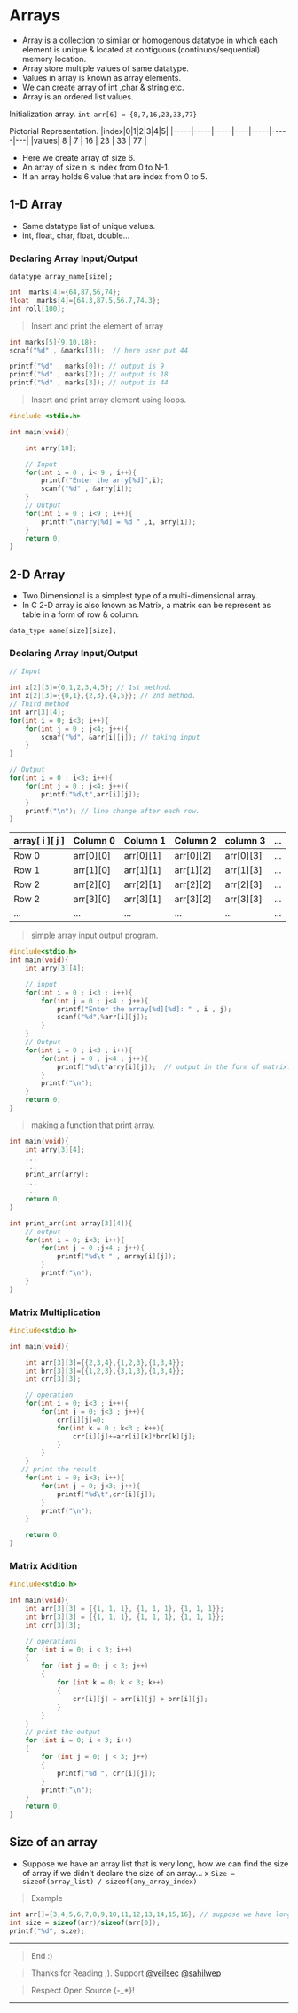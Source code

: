# Arrays

* Array is a collection to similar or homogenous datatype in which each element is unique & located at contiguous (continuos/sequential) memory location.
* Array store multiple values of same datatype.
* Values in array is known as array elements.
* We can create array of int ,char & string etc.
* Array is an ordered list values.

Initialization array.
`int arr[6] = {8,7,16,23,33,77}`


Pictorial Representation.
|index|0|1|2|3|4|5|
|-----|-----|-----|----|-----|-----|---|
|values| 8 | 7  | 16 | 23 | 33 | 77 |

* Here we create array of size 6.
* An array of size n is index from 0 to N-1.
* If an array holds 6 value that are index from 0 to 5.


## 1-D Array 

* Same datatype list of unique values.
* int, float, char, float, double...

### Declaring Array Input/Output

`datatype array_name[size];`

```C
int  marks[4]={64,87,56,74};
float  marks[4]={64.3,87.5,56.7,74.3};
int roll[100];
```
> Insert and print the element of array
```C
int marks[5]{9,10,18};
scnaf("%d" , &marks[3]);  // here user put 44

printf("%d" , marks[0]); // output is 9
printf("%d" , marks[2]); // output is 18
printf("%d" , marks[3]); // output is 44
```
> Insert and print array element using loops.
```C
#include <stdio.h>

int main(void){

    int arry[10];

    // Input
    for(int i = 0 ; i< 9 ; i++){
        printf("Enter the arry[%d]",i);
        scanf("%d" , &arry[i]);
    }
    // Output
    for(int i = 0 ; i<9 ; i++){
        printf("\narry[%d] = %d " ,i, arry[i]);
    }
    return 0;
}
```

## 2-D Array
* Two Dimensional is a simplest type of a multi-dimensional array.
* In C 2-D array is also known as Matrix, a matrix can be represent as table in a form of row & column.

``data_type name[size][size];``
### Declaring Array Input/Output

```C
// Input 

int x[2][3]={0,1,2,3,4,5}; // 1st method.
int x[2][3]={{0,1},{2,3},{4,5}}; // 2nd method.
// Third method
int arr[3][4];
for(int i = 0; i<3; i++){
    for(int j = 0 ; j<4; j++){
        scnaf("%d", &arr[i][j]); // taking input
    }
}

// Output
for(int i = 0 ; i<3; i++){
    for(int j = 0 ; j<4; j++){
        printf("%d\t",arr[i][j]);
    }
    printf("\n"); // line change after each row.
}
```
| array[ i ][ j ]|Column 0 | Column 1 | Column 2| column 3| ...|
|---|---------|----------|---------|---------|----|
|Row 0| arr[0][0] |arr[0][1]| arr[0][2]| arr[0][3] |...|
|Row 1| arr[1][0] |arr[1][1]| arr[1][2]| arr[1][3] |...| 
|Row 2| arr[2][0] |arr[2][1]| arr[2][2]| arr[2][3]|...|
|Row 2| arr[3][0] |arr[3][1]| arr[3][2]| arr[3][3]|...|
|...|...|...|...|...|...|

> simple array input output program.
```C
#include<stdio.h>
int main(void){
    int arry[3][4];

    // input
    for(int i = 0 ; i<3 ; i++){
        for(int j = 0 ; j<4 ; j++){
            printf("Enter the array[%d][%d]: " , i , j);
            scanf("%d",%arr[i][j]);
        }
    } 
    // Output
    for(int i = 0 ; i<3 ; i++){
        for(int j = 0 ; j<4 ; j++){
            printf("%d\t"arry[i][j]);  // output in the form of matrix.
        }
        printf("\n");
    } 
    return 0;
}

```

> making a function that print array.
```C
int main(void){
    int arry[3][4];
    ...
    ...
    print_arr(arry);
    ...
    ...
    return 0;
}

int print_arr(int array[3][4]){
    // output
    for(int i = 0; i<3; i++){
        for(int j = 0 ;j<4 ; j++){
            printf("%d\t " , array[i][j]);
        }
        printf("\n");
    }
}
```
### Matrix Multiplication

```C
#include<stdio.h>

int main(void){

    int arr[3][3]={{2,3,4},{1,2,3},{1,3,4}};
    int brr[3][3]={{1,2,3},{3,1,3},{1,3,4}};
    int crr[3][3];

    // operation
    for(int i = 0; i<3 ; i++){
        for(int j = 0; j<3 ; j++){
            crr[i][j]=0;
            for(int k = 0 ; k<3 ; k++){
                crr[i][j]+=arr[i][k]*brr[k][j];
            }
        }
    }
   // print the result.
    for(int i = 0; i<3; i++){
        for(int j = 0; j<3; j++){
            printf("%d\t",crr[i][j]);
        }
        printf("\n");
    }

    return 0;
}
```

### Matrix Addition

```C
#include<stdio.h>

int main(void){
    int arr[3][3] = {{1, 1, 1}, {1, 1, 1}, {1, 1, 1}};
    int brr[3][3] = {{1, 1, 1}, {1, 1, 1}, {1, 1, 1}};
    int crr[3][3];

    // operations
    for (int i = 0; i < 3; i++)
    {
        for (int j = 0; j < 3; j++)
        {
            for (int k = 0; k < 3; k++)
            {
                crr[i][j] = arr[i][j] + brr[i][j];
            }
        }
    }
    // print the output
    for (int i = 0; i < 3; i++)
    {
        for (int j = 0; j < 3; j++)
        {
            printf("%d ", crr[i][j]);
        }
        printf("\n");
    }
    return 0;
}
```

## Size of an array
* Suppose we have an array list that is very long, how we can find the size of array if we didn't declare the size of an array...
x
``Size = sizeof(array_list) / sizeof(any_array_index)`` 
> Example

```C
int arr[]={3,4,5,6,7,8,9,10,11,12,13,14,15,16}; // suppose we have long list...
int size = sizeof(arr)/sizeof(arr[0]);
printf("%d", size);
```




***
>End :)

> Thanks for Reading ;). Support [@veilsec](https://sahilwep.github.io/about/) [@sahilwep](https://sahilwep.github.io/about/) 
 

> Respect Open Source {-_*}!
***
